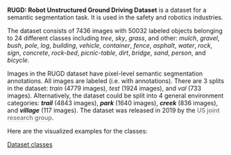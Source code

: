 **RUGD: Robot Unstructured Ground Driving Dataset** is a dataset for a semantic segmentation task. It is used in the safety and robotics industries. 

The dataset consists of 7436 images with 50032 labeled objects belonging to 24 different classes including *tree*, *sky*, *grass*, and other: *mulch*, *gravel*, *bush*, *pole*, *log*, *building*, *vehicle*, *container*, *fence*, *asphalt*, *water*, *rock*, *sign*, *concrete*, *rock-bed*, *picnic-table*, *dirt*, *bridge*, *sand*, *person*, and *bicycle*.

Images in the RUGD dataset have pixel-level semantic segmentation annotations. All images are labeled (i.e. with annotations). There are 3 splits in the dataset: *train* (4779 images), *test* (1924 images), and *val* (733 images). Alternatively, the dataset could be split into 4 general environment categories: ***trail*** (4843 images), ***park*** (1640 images), ***creek*** (836 images), and ***village*** (117 images). The dataset was released in 2019 by the <span style="font-weight: 600; color: grey; border-bottom: 1px dashed #d3d3d3;">US joint research group</span>.

Here are the visualized examples for the classes:

[Dataset classes](https://github.com/dataset-ninja/rugd/raw/main/visualizations/classes_preview.webm)
